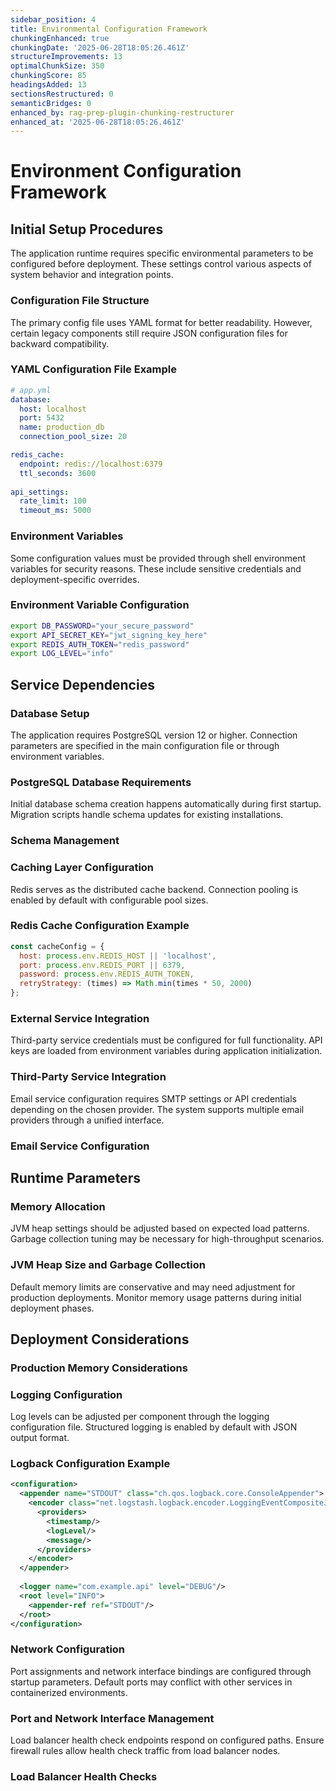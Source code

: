 ```yaml
---
sidebar_position: 4
title: Environmental Configuration Framework
chunkingEnhanced: true
chunkingDate: '2025-06-28T18:05:26.461Z'
structureImprovements: 13
optimalChunkSize: 350
chunkingScore: 85
headingsAdded: 13
sectionsRestructured: 0
semanticBridges: 0
enhanced_by: rag-prep-plugin-chunking-restructurer
enhanced_at: '2025-06-28T18:05:26.461Z'
---
```


# Environment Configuration Framework

## Initial Setup Procedures

The application runtime requires specific environmental parameters to be configured before deployment. These settings control various aspects of system behavior and integration points.

### Configuration File Structure

The primary config file uses YAML format for better readability. However, certain legacy components still require JSON configuration files for backward compatibility.

### YAML Configuration File Example


```yaml
# app.yml
database:
  host: localhost
  port: 5432
  name: production_db
  connection_pool_size: 20

redis_cache:
  endpoint: redis://localhost:6379
  ttl_seconds: 3600
  
api_settings:
  rate_limit: 100
  timeout_ms: 5000
```

### Environment Variables

Some configuration values must be provided through shell environment variables for security reasons. These include sensitive credentials and deployment-specific overrides.

### Environment Variable Configuration


```bash
export DB_PASSWORD="your_secure_password"
export API_SECRET_KEY="jwt_signing_key_here"
export REDIS_AUTH_TOKEN="redis_password"
export LOG_LEVEL="info"
```

## Service Dependencies

### Database Setup

The application requires PostgreSQL version 12 or higher. Connection parameters are specified in the main configuration file or through environment variables.

### PostgreSQL Database Requirements


Initial database schema creation happens automatically during first startup. Migration scripts handle schema updates for existing installations.

### Schema Management


### Caching Layer Configuration

Redis serves as the distributed cache backend. Connection pooling is enabled by default with configurable pool sizes.

### Redis Cache Configuration Example


```javascript
const cacheConfig = {
  host: process.env.REDIS_HOST || 'localhost',
  port: process.env.REDIS_PORT || 6379,
  password: process.env.REDIS_AUTH_TOKEN,
  retryStrategy: (times) => Math.min(times * 50, 2000)
};
```

### External Service Integration

Third-party service credentials must be configured for full functionality. API keys are loaded from environment variables during application initialization.

### Third-Party Service Integration


Email service configuration requires SMTP settings or API credentials depending on the chosen provider. The system supports multiple email providers through a unified interface.

### Email Service Configuration


## Runtime Parameters

### Memory Allocation

JVM heap settings should be adjusted based on expected load patterns. Garbage collection tuning may be necessary for high-throughput scenarios.

### JVM Heap Size and Garbage Collection


Default memory limits are conservative and may need adjustment for production deployments. Monitor memory usage patterns during initial deployment phases.

## Deployment Considerations


### Production Memory Considerations


### Logging Configuration

Log levels can be adjusted per component through the logging configuration file. Structured logging is enabled by default with JSON output format.

### Logback Configuration Example


```xml
<configuration>
  <appender name="STDOUT" class="ch.qos.logback.core.ConsoleAppender">
    <encoder class="net.logstash.logback.encoder.LoggingEventCompositeJsonEncoder">
      <providers>
        <timestamp/>
        <logLevel/>
        <message/>
      </providers>
    </encoder>
  </appender>
  
  <logger name="com.example.api" level="DEBUG"/>
  <root level="INFO">
    <appender-ref ref="STDOUT"/>
  </root>
</configuration>
```

### Network Configuration

Port assignments and network interface bindings are configured through startup parameters. Default ports may conflict with other services in containerized environments.

### Port and Network Interface Management


Load balancer health check endpoints respond on configured paths. Ensure firewall rules allow health check traffic from load balancer nodes.

### Load Balancer Health Checks

